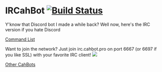 # IRCahBot [![Build Status](https://travis-ci.org/CahBots/ircahbot.svg?branch=master)](https://travis-ci.org/CahBots/ircahbot)

Y'know that Discord bot I made a while back? Well now, here's the IRC version if you hate Discord

[Command List](https://ir.cahbot.pro/commands)

Want to join the network? Just join irc.cahbot.pro on port 6667 (or 6697 if you like SSL) with your favorite IRC client! [![](https://img.shields.io/badge/IRC-irc.cahbot.pro%20%23ircahbot-1e72ff.svg)](https://www.irccloud.com/invite?channel=%23ircahbot&amp;hostname=irc.cahbot.pro&amp;port=6697&amp;ssl=1)

[Other CahBots](https://cahbot.pro)
